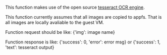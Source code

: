 This function makes use of the open source [tesseract OCR engine](https://github.com/tesseract-ocr/tesseract).

This function currently assumes that all images are copied to appfs. That is all images
are locally avaliable to the guest VM.

Function request should be like:
{'img': image name}

Function response is like:
{'success': 0, 'error': error msg}
or
{'success': 1, 'text': tesseract output}
